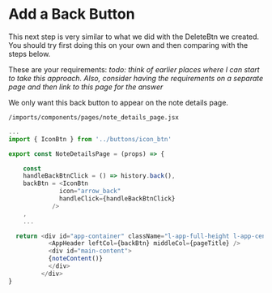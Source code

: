 # Add a Back Button

This next step is very similar to what we did with the DeleteBtn we created. You should try first doing this on your own and then comparing with the steps below.

These are your requirements:
_todo: think of earlier places where I can start to take this approach.  Also, consider having the requirements on a separate page and then link to this page for the answer_

We only want this back button to appear on the note details page. 

 ``` /imports/components/pages/note_details_page.jsx ```

```js
...
import { IconBtn } from '../buttons/icon_btn'

export const NoteDetailsPage = (props) => {

	const
    handleBackBtnClick = () => history.back(),
    backBtn = <IconBtn
              icon="arrow_back"
              handleClick={handleBackBtnClick}
            />
    ,
	...

  return <div id="app-container" className="l-app-full-height l-app-centered">
           <AppHeader leftCol={backBtn} middleCol={pageTitle} />
           <div id="main-content">
           {noteContent()}
           </div>
         </div>	
}
